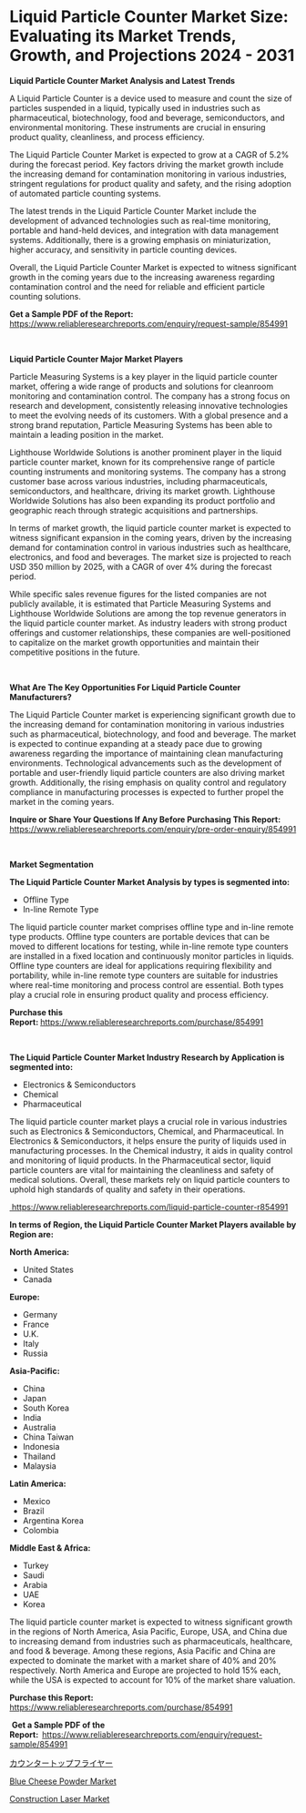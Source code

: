 <p><h1>Liquid Particle Counter Market Size: Evaluating its Market Trends, Growth, and Projections 2024 - 2031</h1></p><p><strong>Liquid Particle Counter Market Analysis and Latest Trends</strong></p>
<p><p>A Liquid Particle Counter is a device used to measure and count the size of particles suspended in a liquid, typically used in industries such as pharmaceutical, biotechnology, food and beverage, semiconductors, and environmental monitoring. These instruments are crucial in ensuring product quality, cleanliness, and process efficiency.</p><p>The Liquid Particle Counter Market is expected to grow at a CAGR of 5.2% during the forecast period. Key factors driving the market growth include the increasing demand for contamination monitoring in various industries, stringent regulations for product quality and safety, and the rising adoption of automated particle counting systems.</p><p>The latest trends in the Liquid Particle Counter Market include the development of advanced technologies such as real-time monitoring, portable and hand-held devices, and integration with data management systems. Additionally, there is a growing emphasis on miniaturization, higher accuracy, and sensitivity in particle counting devices.</p><p>Overall, the Liquid Particle Counter Market is expected to witness significant growth in the coming years due to the increasing awareness regarding contamination control and the need for reliable and efficient particle counting solutions.</p></p>
<p><strong>Get a Sample PDF of the Report:&nbsp;</strong> <a href="https://www.reliableresearchreports.com/enquiry/request-sample/854991">https://www.reliableresearchreports.com/enquiry/request-sample/854991</a></p>
<p>&nbsp;</p>
<p><strong>Liquid Particle Counter Major Market Players</strong></p>
<p><p>Particle Measuring Systems is a key player in the liquid particle counter market, offering a wide range of products and solutions for cleanroom monitoring and contamination control. The company has a strong focus on research and development, consistently releasing innovative technologies to meet the evolving needs of its customers. With a global presence and a strong brand reputation, Particle Measuring Systems has been able to maintain a leading position in the market.</p><p>Lighthouse Worldwide Solutions is another prominent player in the liquid particle counter market, known for its comprehensive range of particle counting instruments and monitoring systems. The company has a strong customer base across various industries, including pharmaceuticals, semiconductors, and healthcare, driving its market growth. Lighthouse Worldwide Solutions has also been expanding its product portfolio and geographic reach through strategic acquisitions and partnerships.</p><p>In terms of market growth, the liquid particle counter market is expected to witness significant expansion in the coming years, driven by the increasing demand for contamination control in various industries such as healthcare, electronics, and food and beverages. The market size is projected to reach USD 350 million by 2025, with a CAGR of over 4% during the forecast period.</p><p>While specific sales revenue figures for the listed companies are not publicly available, it is estimated that Particle Measuring Systems and Lighthouse Worldwide Solutions are among the top revenue generators in the liquid particle counter market. As industry leaders with strong product offerings and customer relationships, these companies are well-positioned to capitalize on the market growth opportunities and maintain their competitive positions in the future.</p></p>
<p>&nbsp;</p>
<p><strong>What Are The Key Opportunities For Liquid Particle Counter Manufacturers?</strong></p>
<p><p>The Liquid Particle Counter market is experiencing significant growth due to the increasing demand for contamination monitoring in various industries such as pharmaceutical, biotechnology, and food and beverage. The market is expected to continue expanding at a steady pace due to growing awareness regarding the importance of maintaining clean manufacturing environments. Technological advancements such as the development of portable and user-friendly liquid particle counters are also driving market growth. Additionally, the rising emphasis on quality control and regulatory compliance in manufacturing processes is expected to further propel the market in the coming years.</p></p>
<p><strong>Inquire or Share Your Questions If Any Before Purchasing This Report:</strong> <a href="https://www.reliableresearchreports.com/enquiry/pre-order-enquiry/854991">https://www.reliableresearchreports.com/enquiry/pre-order-enquiry/854991</a></p>
<p>&nbsp;</p>
<p><strong>Market Segmentation</strong></p>
<p><strong>The Liquid Particle Counter Market Analysis by types is segmented into:</strong></p>
<p><ul><li>Offline Type</li><li>In-line Remote Type</li></ul></p>
<p><p>The liquid particle counter market comprises offline type and in-line remote type products. Offline type counters are portable devices that can be moved to different locations for testing, while in-line remote type counters are installed in a fixed location and continuously monitor particles in liquids. Offline type counters are ideal for applications requiring flexibility and portability, while in-line remote type counters are suitable for industries where real-time monitoring and process control are essential. Both types play a crucial role in ensuring product quality and process efficiency.</p></p>
<p><strong>Purchase this Report:&nbsp;</strong><a href="https://www.reliableresearchreports.com/purchase/854991">https://www.reliableresearchreports.com/purchase/854991</a></p>
<p>&nbsp;</p>
<p><strong>The Liquid Particle Counter Market Industry Research by Application is segmented into:</strong></p>
<p><ul><li>Electronics & Semiconductors</li><li>Chemical</li><li>Pharmaceutical</li></ul></p>
<p><p>The liquid particle counter market plays a crucial role in various industries such as Electronics & Semiconductors, Chemical, and Pharmaceutical. In Electronics & Semiconductors, it helps ensure the purity of liquids used in manufacturing processes. In the Chemical industry, it aids in quality control and monitoring of liquid products. In the Pharmaceutical sector, liquid particle counters are vital for maintaining the cleanliness and safety of medical solutions. Overall, these markets rely on liquid particle counters to uphold high standards of quality and safety in their operations.</p></p>
<p><a href="https://www.reliableresearchreports.com/liquid-particle-counter-r854991">&nbsp;https://www.reliableresearchreports.com/liquid-particle-counter-r854991</a></p>
<p><strong>In terms of Region, the Liquid Particle Counter Market Players available by Region are:</strong></p>
<p>
    <p> <strong> North America: </strong>
        <ul>
            <li>United States</li>
            <li>Canada</li>
        </ul>
        </p> 
    <p> <strong> Europe: </strong>
        <ul>
            <li>Germany</li>
            <li>France</li>
            <li>U.K.</li>
            <li>Italy</li>
            <li>Russia</li>
        </ul>
        </p> 
    <p> <strong> Asia-Pacific: </strong>
        <ul>
            <li>China</li>
            <li>Japan</li>
            <li>South Korea</li>
            <li>India</li>
            <li>Australia</li>
            <li>China Taiwan</li>
            <li>Indonesia</li>
            <li>Thailand</li>
            <li>Malaysia</li>
        </ul>
        </p> 
    <p> <strong> Latin America: </strong>
        <ul>
            <li>Mexico</li>
            <li>Brazil</li>
            <li>Argentina Korea</li>
            <li>Colombia</li>
        </ul>
        </p> 
    <p> <strong> Middle East & Africa: </strong>
        <ul>
            <li>Turkey</li>
            <li>Saudi</li>
            <li>Arabia</li>
            <li>UAE</li>
            <li>Korea</li>
        </ul>
    </p>
    </p>
<p><p>The liquid particle counter market is expected to witness significant growth in the regions of North America, Asia Pacific, Europe, USA, and China due to increasing demand from industries such as pharmaceuticals, healthcare, and food & beverage. Among these regions, Asia Pacific and China are expected to dominate the market with a market share of 40% and 20% respectively. North America and Europe are projected to hold 15% each, while the USA is expected to account for 10% of the market share valuation.</p></p>
<p><strong>Purchase this Report: </strong><a href="https://www.reliableresearchreports.com/purchase/854991">https://www.reliableresearchreports.com/purchase/854991</a></p>
<p>&nbsp;<strong>Get a Sample PDF of the Report:&nbsp;&nbsp;</strong><a href="https://www.reliableresearchreports.com/enquiry/request-sample/854991">https://www.reliableresearchreports.com/enquiry/request-sample/854991</a></p>
<p><strong></strong></p>
<p><p><a href="https://github.com/zekaoe592392/Market-Research-Report-List-1/blob/main/810712728602.md">カウンタートップフライヤー</a></p><p><a href="https://boundless-drawbridge-702.notion.site/Blue-Cheese-Powder-Market-The-Key-To-Successful-Business-Strategy-Forecast-Till-2031-354e9ff842834994bc07cdd5435de2a5">Blue Cheese Powder Market</a></p><p><a href="https://github.com/RickHolmes3/Market-Research-Report-List-4/blob/main/construction-laser-market.md">Construction Laser Market</a></p></p>